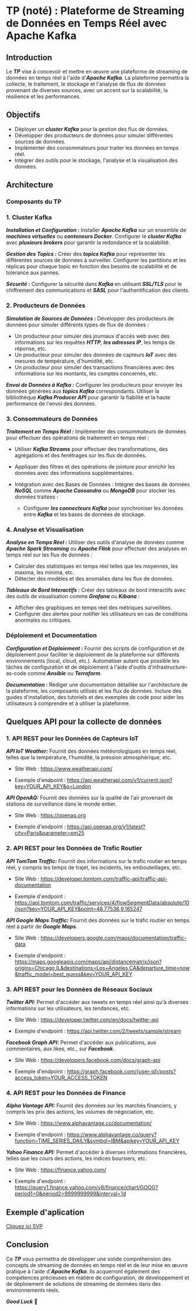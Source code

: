 # TP (noté) : Plateforme de Streaming de Données en Temps Réel avec Apache Kafka 

## Introduction

Le ***TP*** vise à concevoir et mettre en œuvre une plateforme de streaming de données en temps réel à l'aide d'***Apache Kafka***. La plateforme permettra la collecte, le traitement, le stockage et l'analyse de flux de données provenant de diverses sources, avec un accent sur la scalabilité, la résilience et les performances.

## Objectifs

- Déployer un ***cluster Kafka*** pour la gestion des flux de données.
- Développer des producteurs de données pour simuler différentes sources de données.
- Implémenter des consommateurs pour traiter les données en temps réel.
- Intégrer des outils pour le stockage, l'analyse et la visualisation des données.

## Architecture

### Composants du TP

### 1. Cluster Kafka

***Installation et Configuration :*** Installer ***Apache Kafka*** sur un ensemble de ***machines virtuelles*** ou ***conteneurs Docker***. Configurer le ***cluster Kafka*** avec ***plusieurs brokers*** pour garantir la redondance et la scalabilité.

***Gestion des Topics :*** Créer des ***topics Kafka*** pour représenter les différentes sources de données à surveiller. Configurer les partitions et les réplicas pour chaque topic en fonction des besoins de scalabilité et de tolérance aux pannes.

***Sécurité :*** Configurer la sécurité dans ***Kafka*** en utilisant ***SSL/TLS*** pour le chiffrement des communications et ***SASL*** pour l'authentification des clients.

### 2. Producteurs de Données

***Simulation de Sources de Données :*** Développer des producteurs de données pour simuler différents types de flux de données :

- Un producteur pour simuler des journaux d'accès web avec des informations sur les requêtes ***HTTP***, ***les adresses IP***, les temps de réponse, etc.
- Un producteur pour simuler des données de capteurs ***IoT*** avec des mesures de température, d'humidité, etc.
- Un producteur pour simuler des transactions financières avec des informations sur les montants, les comptes concernés, etc.

***Envoi de Données à Kafka :*** Configurer les producteurs pour envoyer les données générées aux ***topics Kafka*** correspondants. Utiliser la bibliothèque ***Kafka Producer API*** pour garantir la fiabilité et la haute performance de l'envoi des données.

### 3. Consommateurs de Données

***Traitement en Temps Réel :*** Implémenter des consommateurs de données pour effectuer des opérations de traitement en temps réel :

- Utiliser ***Kafka Streams*** pour effectuer des transformations, des agrégations et des fenêtrages sur les flux de données.

- Appliquer des filtres et des opérations de jointure pour enrichir les données avec des informations supplémentaires.

- Intégration avec des Bases de Données : Intégrer des bases de données ***NoSQL*** comme ***Apache Cassandra*** ou ***MongoDB*** pour stocker les données traitées :

  - Configurer ***les connecteurs Kafka*** pour synchroniser les données entre ***Kafka*** et les bases de données de stockage.

### 4. Analyse et Visualisation

***Analyse en Temps Réel :*** Utiliser des outils d'analyse de données comme ***Apache Spark Streaming*** ou ***Apache Flink*** pour effectuer des analyses en temps réel sur les flux de données :

- Calculer des statistiques en temps réel telles que les moyennes, les maxima, les minima, etc.
- Détecter des modèles et des anomalies dans les flux de données.

***Tableaux de Bord Interactifs :*** Créer des tableaux de bord interactifs avec des outils de visualisation comme ***Grafana*** ou ***Kibana*** :

- Afficher des graphiques en temps réel des métriques surveillées.
- Configurer des alertes pour notifier les utilisateurs en cas de conditions anormales ou critiques.

### Déploiement et Documentation

***Configuration et Déploiement :*** Fournir des scripts de configuration et de déploiement pour faciliter le déploiement de la plateforme sur différents environnements (local, cloud, etc.). Automatiser autant que possible les tâches de configuration et de déploiement à l'aide d'outils d'infrastructure-as-code comme ***Ansible*** ou ***Terraform***.

***Documentation :*** Rédiger une documentation détaillée sur l'architecture de la plateforme, les composants utilisés et les flux de données. Inclure des guides d'installation, des tutoriels et des exemples de code pour aider les utilisateurs à comprendre et à utiliser la plateforme.

## Quelques API pour la collecte de données

### 1. API REST pour les Données de Capteurs IoT

***API IoT Weather:*** Fournit des données météorologiques en temps réel, telles que la température, l'humidité, la pression atmosphérique, etc.

- Site Web : https://www.weatherapi.com/

- Exemple d'endpoint : https://api.weatherapi.com/v1/current.json?key=YOUR_API_KEY&q=London

***API OpenAQ:*** Fournit des données sur la qualité de l'air provenant de stations de surveillance dans le monde entier.

- Site Web : https://openaq.org

- Exemple d'endpoint : https://api.openaq.org/v1/latest?city=Paris&parameter=pm25

### 2. API REST pour les Données de Trafic Routier

***API TomTom Traffic:*** Fournit des informations sur le trafic routier en temps réel, y compris les temps de trajet, les incidents, les embouteillages, etc.

- Site Web : https://developer.tomtom.com/traffic-api/traffic-api-documentation

- Exemple d'endpoint : https://api.tomtom.com/traffic/services/4/flowSegmentData/absolute/10/json?key=YOUR_API_KEY&point=48.77538,9.165247

***API Google Maps Traffic:*** Fournit des données sur le trafic routier en temps réel à partir de ***Google Maps***.

- Site Web : https://developers.google.com/maps/documentation/traffic-data

- Exemple d'endpoint : https://maps.googleapis.com/maps/api/distancematrix/json?origins=Chicago,IL&destinations=Los+Angeles,CA&departure_time=now&traffic_model=best_guess&key=YOUR_API_KEY

### 3. API REST pour les Données de Réseaux Sociaux

***Twitter API:*** Permet d'accéder aux tweets en temps réel ainsi qu'à diverses informations sur les utilisateurs, les tendances, etc.

- Site Web : https://developer.twitter.com/en/docs/twitter-api

- Exemple d'endpoint : https://api.twitter.com/2/tweets/sample/stream

***Facebook Graph API:*** Permet d'accéder aux publications, aux commentaires, aux likes, etc., sur ***Facebook***.

- Site Web : https://developers.facebook.com/docs/graph-api

- Exemple d'endpoint : https://graph.facebook.com/{user-id}/posts?access_token=YOUR_ACCESS_TOKEN

### 4. API REST pour les Données de Finance

***Alpha Vantage API:*** Fournit des données sur les marchés financiers, y compris les prix des actions, les volumes de négociation, etc.

- Site Web : https://www.alphavantage.co/documentation/

- Exemple d'endpoint : https://www.alphavantage.co/query?function=TIME_SERIES_DAILY&symbol=IBM&apikey=YOUR_API_KEY

***Yahoo Finance API:*** Permet d'accéder à diverses informations financières, telles que les cours des actions, les indices boursiers, etc.

- Site Web : https://finance.yahoo.com/

- Exemple d'endpoint : https://query1.finance.yahoo.com/v8/finance/chart/GOOG?period1=0&period2=9999999999&interval=1d

## Exemple d'aplication

[Cliquez ici SVP](./METEO_KAFKA_STREAMLIT/)

## Conclusion

Ce ***TP*** vous permettra de développer une solide compréhension des concepts de streaming de données en temps réel et de leur mise en œuvre pratique à l'aide d'***Apache Kafka***. Ils acquerront également des compétences précieuses en matière de configuration, de développement et de déploiement de solutions de streaming de données dans des environnements réels.

***Good Luck*** 🙂